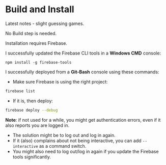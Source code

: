 Build and Install
=================

Latest notes - slight guessing games.

No Build step is needed.

Installation requires Firebase.

I successfully updated the Firebase CLI tools in a **Windows CMD** console:

```console
npm install -g firebase-tools
```

I successfully deployed from a **Git-Bash** console using these commands:

- Make sure Firebase is using the right project:

```bash
firebase list
```

- If it is, then deploy:

```bash
firebase deploy --debug
```

**Note**: if not used for a while, you might get authentication errors,
even if it also reports you are logged in.

- The solution might be to log out and log in again.
- If it (also) complains about not being interactive, you can add
  `--interactive` as a command switch.
- You might also need to log out/log in again if you update the
  Firebase tools significantly.
